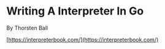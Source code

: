 # Writing A Interpreter In Go

By Thorsten Ball

[https://interpreterbook.com/](https://interpreterbook.com/)
